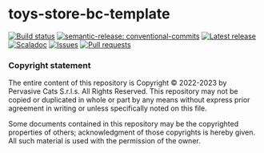 # toys-store-bc-template

[![Build status](https://github.com/pervasive-cats/toys-store-bc-template/actions/workflows/release.yml/badge.svg)](https://github.com/pervasive-cats/toys-store-bc-template/actions/workflows/release.yml)
[![semantic-release: conventional-commits](https://img.shields.io/badge/semantic--release-conventional_commits-e10098?logo=semantic-release)](https://github.com/semantic-release/semantic-release)
[![Latest release](https://img.shields.io/github/v/release/pervasive-cats/toys-store-bc-template?sort=semver)](https://github.com/pervasive-cats/toys-store-bc-template/releases/latest/)
[![Scaladoc](https://img.shields.io/github/v/release/pervasive-cats/toys-store-bc-template?label=scaladoc&sort=semver)](https://pervasive-cats.github.io/1.0.0/io/github/pervasivecats/)
[![Issues](https://img.shields.io/github/issues/pervasive-cats/toys-store-bc-template)](https://github.com/pervasive-cats/toys-store-bc-template/issues)
[![Pull requests](https://img.shields.io/github/issues-pr/pervasive-cats/toys-store-bc-template)](https://github.com/pervasive-cats/toys-store-bc-template/pulls)
<!-- Codecov badge -->
<!-- Sonarcloud badges -->

### Copyright statement

The entire content of this repository is Copyright © 2022-2023 by Pervasive Cats S.r.l.s. All Rights Reserved. This repository may
not be copied or duplicated in whole or part by any means without express prior agreement in writing or unless specifically noted
on this file. 

Some documents contained in this repository may be the copyrighted properties of others; acknowledgment of those copyrights is 
hereby given. All such material is used with the permission of the owner.
